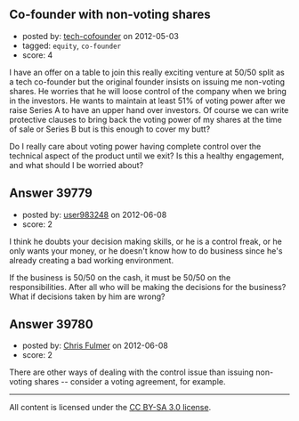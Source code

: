 ## Co-founder with non-voting shares

- posted by: [tech-cofounder](https://stackexchange.com/users/-1/17805-tech-cofounder) on 2012-05-03
- tagged: `equity`, `co-founder`
- score: 4

I have an offer on a table to join this really exciting venture at 50/50 split as a tech co-founder but the original founder insists on issuing me non-voting shares. He worries that he will loose control of the company when we bring in the investors. He wants to maintain at least 51% of voting power after we raise Series A to have an upper hand over investors. Of course we can write protective clauses to bring back the voting power of my shares at the time of sale or Series B but is this enough to cover my butt? 

Do I really care about voting power having complete control over the technical aspect of the product until we exit? Is this a healthy engagement, and what should I be worried about?




## Answer 39779

- posted by: [user983248](https://stackexchange.com/users/-1/17900-user983248) on 2012-06-08
- score: 2

I think he doubts your decision making skills, or he is a control freak, or he only wants your money, or he doesn't know how to do business since he's already creating a bad working environment.

If the business is 50/50 on the cash, it must be 50/50 on the responsibilities. After all who will be making the decisions for the business? What if decisions taken by him are wrong?


## Answer 39780

- posted by: [Chris Fulmer](https://stackexchange.com/users/-1/17026-chris-fulmer) on 2012-06-08
- score: 2

There are other ways of dealing with the control issue than issuing non-voting shares -- consider a voting agreement, for example.



---

All content is licensed under the [CC BY-SA 3.0 license](https://creativecommons.org/licenses/by-sa/3.0/).
